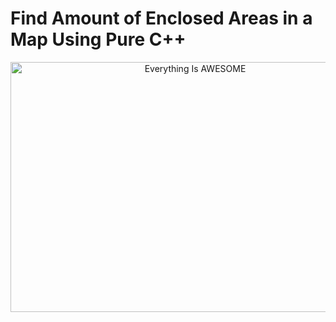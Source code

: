 # Find Amount of Enclosed Areas in a Map Using Pure C++

<div align="center">
      <a href="https://youtu.be/kYij6eJ4mwI">
     <img 
      src="https://img.youtube.com/vi/kYij6eJ4mwI/0.jpg" 
      alt="Everything Is AWESOME" 
      height="400" width="575">
      </a>
    </div>

